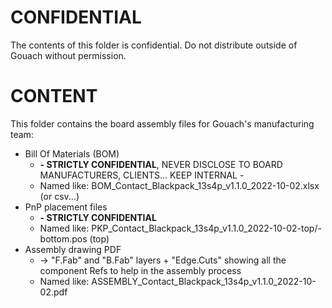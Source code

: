 # CONFIDENTIAL

<p class="callout danger">The contents of this folder is confidential. Do not distribute outside of Gouach without permission.</p>

# CONTENT

This folder contains the board assembly files for Gouach's manufacturing team:
- Bill Of Materials (BOM)
  - **- STRICTLY CONFIDENTIAL**, NEVER DISCLOSE TO BOARD MANUFACTURERS, CLIENTS... KEEP INTERNAL -
  - Named like: BOM_Contact_Blackpack_13s4p_v1.1.0_2022-10-02.xlsx (or csv...)
- PnP placement files
  - **- STRICTLY CONFIDENTIAL**
  - Named like: PKP_Contact_Blackpack_13s4p_v1.1.0_2022-10-02-top/-bottom.pos (top)
- Assembly drawing PDF
  - -> "F.Fab" and "B.Fab" layers + "Edge.Cuts" showing all the component Refs to help in the assembly process
  - Named like: ASSEMBLY_Contact_Blackpack_13s4p_v1.1.0_2022-10-02.pdf